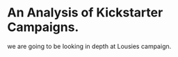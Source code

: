 # An Analysis of Kickstarter Campaigns. 
  we are going to be looking in depth at Lousies campaign. 
